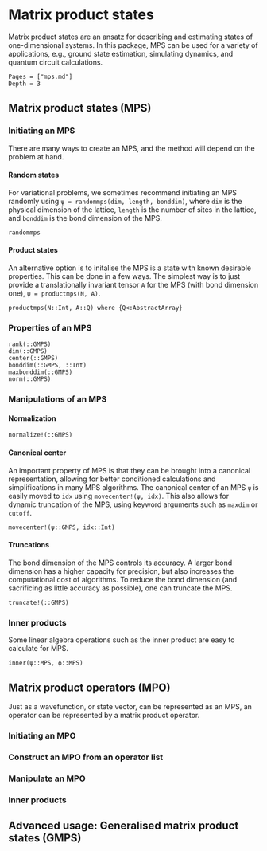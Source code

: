 # Matrix product states

Matrix product states are an ansatz for describing and estimating states of one-dimensional systems.
In this package, MPS can be used for a variety of applications, e.g., ground state estimation, simulating dynamics, and quantum circuit calculations. 

```@contents
Pages = ["mps.md"]
Depth = 3
```

## Matrix product states (MPS)
### Initiating an MPS
There are many ways to create an MPS, and the method will depend on the problem at hand.

#### Random states
For variational problems, we sometimes recommend initiating an MPS randomly using `ψ = randommps(dim, length, bonddim)`, where `dim` is the physical dimension of the lattice, `length` is the number of sites in the lattice, and `bonddim` is the bond dimension of the MPS.

```@docs
randommps
```

#### Product states
An alternative option is to initalise the MPS is a state with known desirable properties. 
This can be done in a few ways.
The simplest way is to just provide a translationally invariant tensor `A` for the MPS (with bond dimension one), `ψ = productmps(N, A)`.

```@docs
productmps(N::Int, A::Q) where {Q<:AbstractArray}
```

### Properties of an MPS
```@docs
rank(::GMPS)
dim(::GMPS)
center(::GMPS)
bonddim(::GMPS, ::Int)
maxbonddim(::GMPS)
norm(::GMPS)
```

### Manipulations of an MPS

#### Normalization
```@docs
normalize!(::GMPS)
```

#### Canonical center
An important property of MPS is that they can be brought into a canonical representation, allowing for better conditioned calculations and simplifications in many MPS algorithms.
The canonical center of an MPS `ψ` is easily moved to `idx` using `movecenter!(ψ, idx)`.
This also allows for dynamic truncation of the MPS, using keyword arguments such as `maxdim` or `cutoff`.
```@docs
movecenter!(ψ::GMPS, idx::Int)
```

#### Truncations
The bond dimension of the MPS controls its accuracy. A larger bond dimension has a higher capacity for precision, but also increases the computational cost of algorithms.
To reduce the bond dimension (and sacrificing as little accuracy as possible), one can truncate the MPS.

```@docs
truncate!(::GMPS)
```

### Inner products
Some linear algebra operations such as the inner product are easy to calculate for MPS.
```@docs
inner(ψ::MPS, ϕ::MPS)
```

## Matrix product operators (MPO)
Just as a wavefunction, or state vector, can be represented as an MPS, an operator can be represented by a matrix product operator.

### Initiating an MPO 


### Construct an MPO from an operator list

### Manipulate an MPO

### Inner products

## Advanced usage: Generalised matrix product states (GMPS)